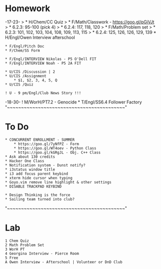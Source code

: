 # Homework
-17-23-
    > * H/Chem/CC Quiz
    > * F/Math/Classwork - https://goo.gl/pGiVJt
        > * 6.2.3: 95-100 (pick 4)
        > * 6.2.4: 117, 118, 120
    > * F/Math/Problem set
        > * 6.2.3: 101, 102, 103, 104, 108, 109, 113, 115
        > * 6.2.4: 125, 126, 126, 129, 139
    * H/Engl/Owen Interview afterschool

    * F/Engl/Pitch Doc
    * F/Chem/SS Form

    * F/Engl/INTERVIEW Nikolas - P5 O'Dell FIT
    * F/Engl/INTERVIEW Noah - P5 2A FIT

    * U/CIS /Discussion | 2
    * U/CIS /Assignment
        * $1, $2, 3, 4, 5, Q
    * U/CIS /Quiz

    ! U - 9 pm/Engl/Club News Story !!!
-18-30-
    ! M/WorH/PT7.2 - Genocide
    * T/Engl/SS6.4 Follower Factory
"~~~~~~~~~~~~~~~~~~~~~~~~~~~~~~~~~~~~~~~~~~"
# To Do
    * CONCURRENT ENROLLMENT - SUMMER
        * https://goo.gl/7yNfPZ - Form
        * https://goo.gl/WT4oev - Python Class
        * https://goo.gl/kGRgJL - Obj. C++ Class
    * Ask about 130 credits
    * Hacker One Class
    * Notification system - Dunst notify?
    * i3status window title
    * i3 add focus parent keybind
    * xterm hide cursor when typing
    * Goyo.vim remove line highlight & other settings
    * DISABLE TRACKPAD KEYBIND

    * Design Thinking is the force
    * Sailing team turned into club?
"~~~~~~~~~~~~~~~~~~~~~~~~~~~~~~~~~~~~~~~~~~"
# Lab
    1 Chem Quiz
    2 Math Problem Set
    3 WorH PT
    4 Georgina Interview - Pierce Room
    5 Free
    A Owen Interview - Afterschool | Volunteer or DnD Club
